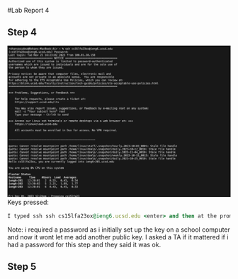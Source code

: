 #Lab Report 4

## Step 4
![Image](LoggingIn.png)
Keys pressed: 
```ruby
I typed ssh ssh cs15lfa23ox@ieng6.ucsd.edu <enter> and then at the prompt for the password i typed my password and then <enter>
```

Note: i required a password as i initially set up the key on a school computer and now it wont let me add another public key. I asked a TA if it mattered if i had a password for this step and they said it was ok.

## Step 5

